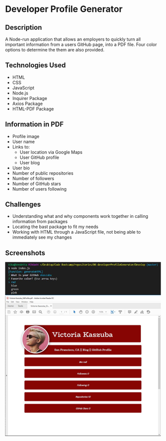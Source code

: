 # Developer Profile Generator

## Description

A Node-run application that allows an employers to quickly turn all important information from a users GitHub page, into a PDF file. Four color options to determine the them are also provided.

## Technologies Used

- HTML
- CSS
- JavaScript
- Node.js
- Inquirer Package
- Axios Package
- HTML-PDF Package

## Information in PDF

* Profile image
* User name
* Links to:
  * User location via Google Maps
  * User GitHub profile
  * User blog
* User bio
* Number of public repositories
* Number of followers
* Number of GitHub stars
* Number of users following

## Challenges

- Understanding what and why components work together in calling information from packages
- Locating the bast package to fit my needs
- Working with HTML through a JavaScript file, not being able to immediately see my changes

## Screenshots
![Node](https://github.com/vkaszuba/06-developerProfileGenerator/blob/master/Images/node.JPG)
![PDF](https://github.com/vkaszuba/06-developerProfileGenerator/blob/master/Images/profilePdf.JPG)